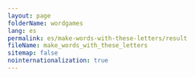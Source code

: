 ```yaml
---
layout: page
folderName: wordgames
lang: es
permalink: es/make-words-with-these-letters/result
fileName: make_words_with_these_letters
sitemap: false
nointernationalization: true 
---
```

